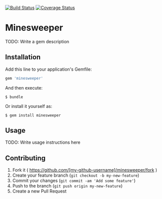 [![Build Status](https://travis-ci.org/svarlet/minesweeper.svg?branch=master)](https://travis-ci.org/svarlet/minesweeper)
[![Coverage Status](https://coveralls.io/repos/svarlet/minesweeper/badge.svg?branch=master)](https://coveralls.io/r/svarlet/minesweeper?branch=master)

# Minesweeper

TODO: Write a gem description

## Installation

Add this line to your application's Gemfile:

```ruby
gem 'minesweeper'
```

And then execute:

    $ bundle

Or install it yourself as:

    $ gem install minesweeper

## Usage

TODO: Write usage instructions here

## Contributing

1. Fork it ( https://github.com/[my-github-username]/minesweeper/fork )
2. Create your feature branch (`git checkout -b my-new-feature`)
3. Commit your changes (`git commit -am 'Add some feature'`)
4. Push to the branch (`git push origin my-new-feature`)
5. Create a new Pull Request
